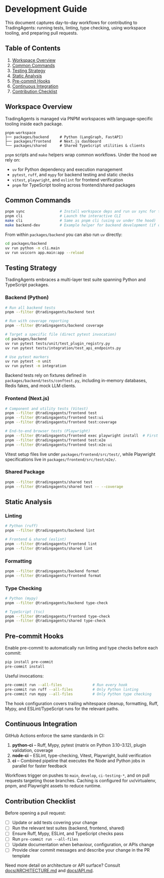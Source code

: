 # Development Guide

This document captures day-to-day workflows for contributing to TradingAgents: running tests, linting, type checking, using workspace tooling, and preparing pull requests.

## Table of Contents

1. [Workspace Overview](#workspace-overview)
2. [Common Commands](#common-commands)
3. [Testing Strategy](#testing-strategy)
4. [Static Analysis](#static-analysis)
5. [Pre-commit Hooks](#pre-commit-hooks)
6. [Continuous Integration](#continuous-integration)
7. [Contribution Checklist](#contribution-checklist)

## Workspace Overview

TradingAgents is managed via PNPM workspaces with language-specific tooling inside each package.

```
pnpm-workspace
├── packages/backend     # Python (LangGraph, FastAPI)
├── packages/frontend    # Next.js dashboard
└── packages/shared      # Shared TypeScript utilities & clients
```

`pnpm` scripts and `make` helpers wrap common workflows. Under the hood we rely on:

- `uv` for Python dependency and execution management
- `pytest`, `ruff`, and `mypy` for backend testing and static checks
- `vitest`, `playwright`, and `eslint` for frontend verification
- `pnpm` for TypeScript tooling across frontend/shared packages

## Common Commands

```bash
pnpm sync                # Install workspace deps and run uv sync for the backend
pnpm cli                 # Launch the interactive CLI
make cli                 # Same as pnpm cli (using uv under the hood)
make backend-dev         # Example helper for backend development (if defined)
```

From within `packages/backend` you can also run `uv` directly:

```bash
cd packages/backend
uv run python -m cli.main
uv run uvicorn app.main:app --reload
```

## Testing Strategy

TradingAgents embraces a multi-layer test suite spanning Python and TypeScript packages.

### Backend (Python)

```bash
# Run all backend tests
pnpm --filter @tradingagents/backend test

# Run with coverage reporting
pnpm --filter @tradingagents/backend coverage

# Target a specific file (direct pytest invocation)
cd packages/backend
uv run pytest tests/unit/test_plugin_registry.py
uv run pytest tests/integration/test_api_endpoints.py

# Use pytest markers
uv run pytest -m unit
uv run pytest -m integration
```

Backend tests rely on fixtures defined in `packages/backend/tests/conftest.py`, including in-memory databases, Redis fakes, and mock LLM clients.

### Frontend (Next.js)

```bash
# Component and utility tests (Vitest)
pnpm --filter @tradingagents/frontend test
pnpm --filter @tradingagents/frontend test:ui
pnpm --filter @tradingagents/frontend test:coverage

# End-to-end browser tests (Playwright)
pnpm --filter @tradingagents/frontend exec playwright install  # First time only
pnpm --filter @tradingagents/frontend test:e2e
pnpm --filter @tradingagents/frontend test:e2e:ui
```

Vitest setup files live under `packages/frontend/src/test/`, while Playwright specifications live in `packages/frontend/src/test/e2e/`.

### Shared Package

```bash
pnpm --filter @tradingagents/shared test
pnpm --filter @tradingagents/shared test -- --coverage
```

## Static Analysis

### Linting

```bash
# Python (ruff)
pnpm --filter @tradingagents/backend lint

# Frontend & shared (eslint)
pnpm --filter @tradingagents/frontend lint
pnpm --filter @tradingagents/shared lint
```

### Formatting

```bash
pnpm --filter @tradingagents/backend format
pnpm --filter @tradingagents/frontend format
```

### Type Checking

```bash
# Python (mypy)
pnpm --filter @tradingagents/backend type-check

# TypeScript (tsc)
pnpm --filter @tradingagents/frontend type-check
pnpm --filter @tradingagents/shared type-check
```

## Pre-commit Hooks

Enable pre-commit to automatically run linting and type checks before each commit:

```bash
pip install pre-commit
pre-commit install
```

Useful invocations:

```bash
pre-commit run --all-files              # Run every hook
pre-commit run ruff --all-files         # Only Python linting
pre-commit run mypy --all-files         # Only Python type checking
```

The hook configuration covers trailing whitespace cleanup, formatting, Ruff, Mypy, and ESLint/TypeScript runs for the relevant paths.

## Continuous Integration

GitHub Actions enforce the same standards in CI:

1. **python-ci** – Ruff, Mypy, pytest (matrix on Python 3.10–3.12), plugin validation, coverage
2. **node-ci** – ESLint, type-checking, Vitest, Playwright, build verification
3. **ci** – Combined pipeline that executes the Node and Python jobs in parallel for faster feedback

Workflows trigger on pushes to `main`, `develop`, `ci-testing-*`, and on pull requests targeting those branches. Caching is configured for uv/virtualenv, pnpm, and Playwright assets to reduce runtime.

## Contribution Checklist

Before opening a pull request:

- [ ] Update or add tests covering your change
- [ ] Run the relevant test suites (backend, frontend, shared)
- [ ] Ensure Ruff, Mypy, ESLint, and TypeScript checks pass
- [ ] Run `pre-commit run --all-files`
- [ ] Update documentation when behaviour, configuration, or APIs change
- [ ] Provide clear commit messages and describe your change in the PR template

Need more detail on architecture or API surface? Consult [docs/ARCHITECTURE.md](./ARCHITECTURE.md) and [docs/API.md](./API.md).
